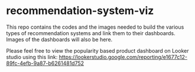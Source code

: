 # recommendation-system-viz
This repo contains the codes and the images needed to build the various types of recommendation systems and link them to their dashboards. Images of the dashboards will also be here.

Please feel free to view the popularity based product dashboard on Looker studio using this link: https://lookerstudio.google.com/reporting/e1677c12-89fc-4efb-9a87-b6261481d752
